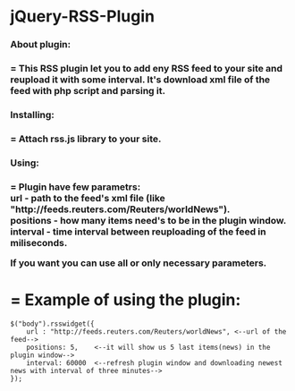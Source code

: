 jQuery-RSS-Plugin
=

<h3>About plugin:<h3>
=
This RSS plugin let you to add eny RSS feed to your site and reupload it with some interval.
It's download xml file of the feed with php script and parsing it.


<h3>Installing:<h3>
=
Attach rss.js library to your site.

<h3>Using:<h3>
=
Plugin have few parametrs:<br>
  url - path to the feed's xml file (like "http://feeds.reuters.com/Reuters/worldNews").<br>
  positions - how many items need's to be in the plugin window.<br>
  interval - time interval between reuploading of the feed in miliseconds.<br>
  
If you want you can use all or only necessary parameters.

=
Example of using the plugin:
=
<pre>
<code>$("body").rsswidget({
    url : "http://feeds.reuters.com/Reuters/worldNews", <--url of the feed-->
    positions: 5,    <--it will show us 5 last items(news) in the plugin window-->
    interval: 60000  <--refresh plugin window and downloading newest news with interval of three minutes-->
}); <code>
<pre>

